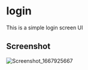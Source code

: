# login

This is a simple login screen UI

## Screenshot

![Screenshot_1667925667](https://user-images.githubusercontent.com/72760503/200624162-b29225aa-4afc-4086-bcc0-4256d9a7d8b3.png)
